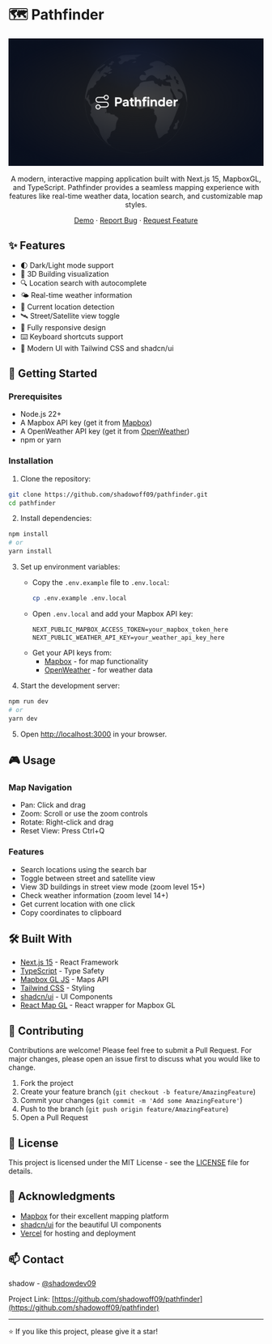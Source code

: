 # 🗺️ Pathfinder

<div align="center">
  <img src="public/banner.png" alt="Pathfinder Banner" width="1280"/>
  
  A modern, interactive mapping application built with Next.js 15, MapboxGL, and TypeScript. Pathfinder provides a seamless mapping experience with features like real-time weather data, location search, and customizable map styles.

  [Demo](https://pathfinder.shadowdev.xyz) · [Report Bug](https://github.com/shadowoff09/pathfinder/issues) · [Request Feature](https://github.com/shadowoff09/pathfinder/issues)
</div>

## ✨ Features

- 🌓 Dark/Light mode support
- 🏢 3D Building visualization
- 🔍 Location search with autocomplete
- 🌤️ Real-time weather information
- 📍 Current location detection
- 🛰️ Street/Satellite view toggle
- 📱 Fully responsive design
- ⌨️ Keyboard shortcuts support
- 🎨 Modern UI with Tailwind CSS and shadcn/ui

## 🚀 Getting Started

### Prerequisites

- Node.js 22+ 
- A Mapbox API key (get it from [Mapbox](https://www.mapbox.com/))
- A OpenWeather API key (get it from [OpenWeather](https://openweathermap.org/api))
- npm or yarn

### Installation

1. Clone the repository:
```bash
git clone https://github.com/shadowoff09/pathfinder.git
cd pathfinder
```

2. Install dependencies:
```bash
npm install
# or
yarn install
```

3. Set up environment variables:
   - Copy the `.env.example` file to `.env.local`:
     ```bash
     cp .env.example .env.local
     ```
   - Open `.env.local` and add your Mapbox API key:
     ```env
     NEXT_PUBLIC_MAPBOX_ACCESS_TOKEN=your_mapbox_token_here
     NEXT_PUBLIC_WEATHER_API_KEY=your_weather_api_key_here
     ```
   - Get your API keys from:
     - [Mapbox](https://www.mapbox.com/) - for map functionality
     - [OpenWeather](https://openweathermap.org/api) - for weather data

4. Start the development server:
```bash
npm run dev
# or
yarn dev
```

5. Open [http://localhost:3000](http://localhost:3000) in your browser.

## 🎮 Usage

### Map Navigation
- Pan: Click and drag
- Zoom: Scroll or use the zoom controls
- Rotate: Right-click and drag
- Reset View: Press Ctrl+Q

### Features
- Search locations using the search bar
- Toggle between street and satellite view
- View 3D buildings in street view mode (zoom level 15+)
- Check weather information (zoom level 14+)
- Get current location with one click
- Copy coordinates to clipboard

## 🛠️ Built With

- [Next.js 15](https://nextjs.org/) - React Framework
- [TypeScript](https://www.typescriptlang.org/) - Type Safety
- [Mapbox GL JS](https://www.mapbox.com/mapbox-gl-js) - Maps API
- [Tailwind CSS](https://tailwindcss.com/) - Styling
- [shadcn/ui](https://ui.shadcn.com/) - UI Components
- [React Map GL](https://visgl.github.io/react-map-gl/) - React wrapper for Mapbox GL

## 🤝 Contributing

Contributions are welcome! Please feel free to submit a Pull Request. For major changes, please open an issue first to discuss what you would like to change.

1. Fork the project
2. Create your feature branch (`git checkout -b feature/AmazingFeature`)
3. Commit your changes (`git commit -m 'Add some AmazingFeature'`)
4. Push to the branch (`git push origin feature/AmazingFeature`)
5. Open a Pull Request

## 📝 License

This project is licensed under the MIT License - see the [LICENSE](LICENSE) file for details.

## 🙏 Acknowledgments

- [Mapbox](https://www.mapbox.com/) for their excellent mapping platform
- [shadcn/ui](https://ui.shadcn.com/) for the beautiful UI components
- [Vercel](https://vercel.com) for hosting and deployment

## 📫 Contact

shadow - [@shadowdev09](https://twitter.com/shadowdev09)

Project Link: [https://github.com/shadowoff09/pathfinder](https://github.com/shadowoff09/pathfinder)

---

⭐️ If you like this project, please give it a star!
